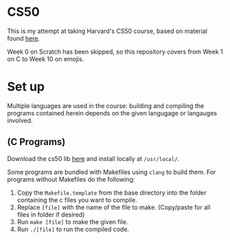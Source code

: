 # CS50

This is my attempt at taking Harvard's CS50 course, based on material found [here](https://cs50.harvard.edu/x/2023/). 

Week 0 on Scratch has been skipped, so this repository covers from Week 1 on C to Week 10 on emojis.

# Set up 
Multiple languages are used in the course: building and compiling the programs contained herein depends on the given langugage or langauges involved.

## (C Programs)

Download the cs50 lib [here](https://github.com/cs50/libcs50) and install locally at `/usr/local/`.

Some programs are bundled with Makefiles using `clang` to build them. For programs without Makefiles do the following: 

1. Copy the `Makefile.template` from the base directory into the folder containing the c files you want to compile.
2. Replace `[file]` with the name of the file to make. (Copy/paste for all files in folder if desired)
3. Run `make [file]` to make the given file.
4. Run `./[file]` to run the compiled code.